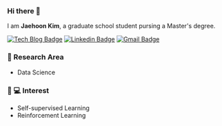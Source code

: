 ### Hi there 👋

I am **Jaehoon Kim**, a graduate school student pursing a Master's degree.

[![Tech Blog Badge](http://img.shields.io/badge/-Tech%20blog-black?style=flat-square&logo=github&link=https://www.notion.so/Jhoon-Tech-Blog-f7b8f71e6ddf45289f365e272cb68824)](https://www.notion.so/Jhoon-Tech-Blog-f7b8f71e6ddf45289f365e272cb68824)
[![Linkedin Badge](https://img.shields.io/badge/-LinkedIn-blue?style=flat-square&logo=Linkedin&logoColor=white&link=https://www.linkedin.com/in/seong-yun-byeon-8183a8113/)](https://www.linkedin.com/in/jhkim562/)
[![Gmail Badge](https://img.shields.io/badge/-Gmail-d14836?style=flat-square&logo=Gmail&logoColor=white&link=mailto:jhoon0418@gmail.com)](mailto:jhoon0418@gmail.com)

### 🎉 Research Area
* Data Science

### :boy: 💻 Interest 
* Self-supervised Learning
* Reinforcement Learning


<!--
**deepneuralnetworks/deepneuralnetworks** is a ✨ _special_ ✨ repository because its `README.md` (this file) appears on your GitHub profile.

Here are some ideas to get you started:

- 🔭 I’m currently working on ...
- 🌱 I’m currently learning ...
- 👯 I’m looking to collaborate on ...
- 🤔 I’m looking for help with ...
- 💬 Ask me about ...
- 📫 How to reach me: ...
- 😄 Pronouns: ...
- ⚡ Fun fact: ...
-->
